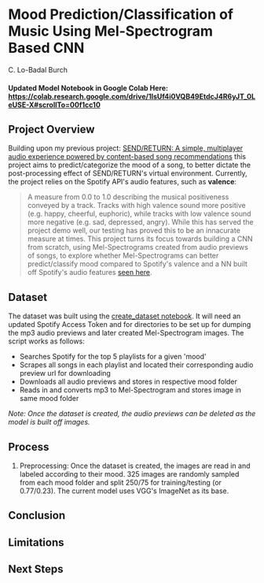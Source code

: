# Mood Prediction/Classification of Music Using Mel-Spectrogram Based CNN
C. Lo-Badal Burch


#### Updated Model Notebook in Google Colab Here: https://colab.research.google.com/drive/1lsUf4i0VQB49EtdcJ4R6yJT_0LeUSE-X#scrollTo=00f1cc10

## Project Overview
Building upon my previous project: [SEND/RETURN: A simple, multiplayer audio experience powered by content-based song recommendations](https://github.com/Siberian-Breaks/SEND-RETURN) this project aims to predict/categorize the mood of a song, to better dictate the post-processing effect of SEND/RETURN's virtual environment. Currently, the project relies on the Spotify API's audio features, such as **valence**: 
> A measure from 0.0 to 1.0 describing the musical positiveness conveyed by a track. Tracks with high valence sound more positive (e.g. happy, cheerful, euphoric), while tracks with low valence sound more negative (e.g. sad, depressed, angry).
While this has served the project demo well, our testing has proved this to be an innacurate measure at times. This project turns its focus towards building a CNN from scratch, using Mel-Spectrograms created from audio previews of songs, to explore whether Mel-Spectrograms can better predict/classify mood compared to Spotify's valence and a NN built off Spotify's audio features [seen here](https://towardsdatascience.com/predicting-the-music-mood-of-a-song-with-deep-learning-c3ac2b45229e).

## Dataset
The dataset was built using the [create_dataset notebook](https://github.com/burchcatwit/Mood_Prediction/blob/main/create_dataset.ipynb). It will need an updated Spotify Access Token and for directories to be set up for dumping the mp3 audio previews and later created Mel-Spectrogram images. The script works as follows:
- Searches Spotify for the top 5 playlists for a given 'mood'
- Scrapes all songs in each playlist and located their corresponding audio preview url for downloading
- Downloads all audio previews and stores in respective mood folder
- Reads in and converts mp3 to Mel-Spectrogram and stores image in same mood folder

*Note: Once the dataset is created, the audio previews can be deleted as the model is built off images.*

## Process
1) Preprocessing: Once the dataset is created, the images are read in and labeled according to their mood. 325 images are randomly sampled from each mood folder and split 250/75 for training/testing (or 0.77/0.23). The current model uses VGG's ImageNet as its base.

## Conclusion


## Limitations


## Next Steps


